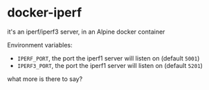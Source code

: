 # docker-iperf

it's an iperf/iperf3 server, in an Alpine docker container

Environment variables:
- `IPERF_PORT`, the port the iperf1 server will listen on (default `5001`)
- `IPERF3_PORT`, the port the iperf1 server will listen on (default `5201`)

what more is there to say?
